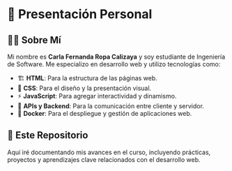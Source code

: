 # 🚀 Presentación Personal

## 👩‍💻 Sobre Mí

Mi nombre es **Carla Fernanda Ropa Calizaya** y soy estudiante de Ingeniería de Software. Me especializo en desarrollo web y utilizo tecnologías como:

- 🏗️ **HTML**: Para la estructura de las páginas web.
- 🎨 **CSS**: Para el diseño y la presentación visual.
- ⚡ **JavaScript**: Para agregar interactividad y dinamismo.
- 🔌 **APIs y Backend**: Para la comunicación entre cliente y servidor.
- 🐳 **Docker**: Para el despliegue y gestión de aplicaciones web.

## 📂 Este Repositorio

Aquí iré documentando mis avances en el curso, incluyendo prácticas, proyectos y aprendizajes clave relacionados con el desarrollo web.


